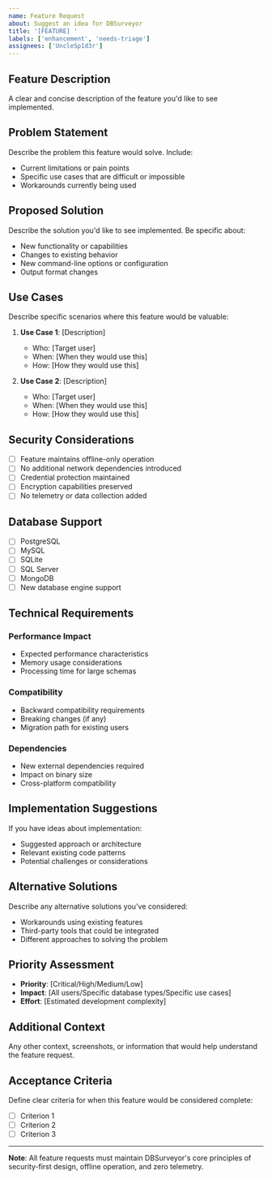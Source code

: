 ```yaml
---
name: Feature Request
about: Suggest an idea for DBSurveyor
title: '[FEATURE] '
labels: ['enhancement', 'needs-triage']
assignees: ['UncleSp1d3r']
---
```


## Feature Description

A clear and concise description of the feature you'd like to see implemented.

## Problem Statement

Describe the problem this feature would solve. Include:

- Current limitations or pain points
- Specific use cases that are difficult or impossible
- Workarounds currently being used

## Proposed Solution

Describe the solution you'd like to see implemented. Be specific about:

- New functionality or capabilities
- Changes to existing behavior
- New command-line options or configuration
- Output format changes

## Use Cases

Describe specific scenarios where this feature would be valuable:

1. **Use Case 1**: [Description]
   - Who: [Target user]
   - When: [When they would use this]
   - How: [How they would use this]

2. **Use Case 2**: [Description]
   - Who: [Target user]
   - When: [When they would use this]
   - How: [How they would use this]

## Security Considerations

- [ ] Feature maintains offline-only operation
- [ ] No additional network dependencies introduced
- [ ] Credential protection maintained
- [ ] Encryption capabilities preserved
- [ ] No telemetry or data collection added

## Database Support

- [ ] PostgreSQL
- [ ] MySQL
- [ ] SQLite
- [ ] SQL Server
- [ ] MongoDB
- [ ] New database engine support

## Technical Requirements

### Performance Impact

- Expected performance characteristics
- Memory usage considerations
- Processing time for large schemas

### Compatibility

- Backward compatibility requirements
- Breaking changes (if any)
- Migration path for existing users

### Dependencies

- New external dependencies required
- Impact on binary size
- Cross-platform compatibility

## Implementation Suggestions

If you have ideas about implementation:

- Suggested approach or architecture
- Relevant existing code patterns
- Potential challenges or considerations

## Alternative Solutions

Describe any alternative solutions you've considered:

- Workarounds using existing features
- Third-party tools that could be integrated
- Different approaches to solving the problem

## Priority Assessment

- **Priority**: [Critical/High/Medium/Low]
- **Impact**: [All users/Specific database types/Specific use cases]
- **Effort**: [Estimated development complexity]

## Additional Context

Any other context, screenshots, or information that would help understand the feature request.

## Acceptance Criteria

Define clear criteria for when this feature would be considered complete:

- [ ] Criterion 1
- [ ] Criterion 2
- [ ] Criterion 3

---

**Note**: All feature requests must maintain DBSurveyor's core principles of security-first design, offline operation, and zero telemetry.
